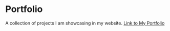 # Portfolio
A collection of projects I am showcasing in my website.
[Link to My Portfolio](https://frozen-dawn-95359.herokuapp.com/portfolio)
